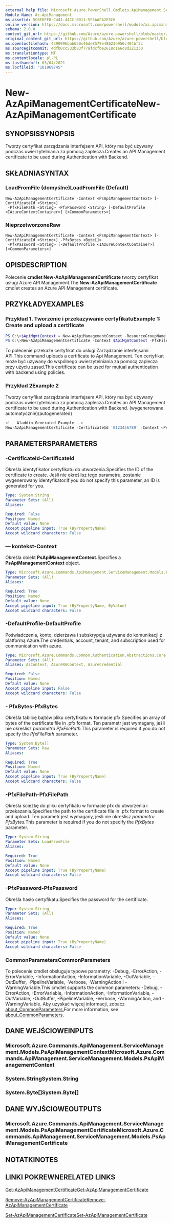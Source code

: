 ```yaml
---
external help file: Microsoft.Azure.PowerShell.Cmdlets.ApiManagement.ServiceManagement.dll-Help.xml
Module Name: Az.ApiManagement
ms.assetid: 5CBEDFF8-C441-44CC-B011-5F5AAFA2E5C6
online version: https://docs.microsoft.com/powershell/module/az.apimanagement/new-azapimanagementcertificate
schema: 2.0.0
content_git_url: https://github.com/Azure/azure-powershell/blob/master/src/ApiManagement/ApiManagement/help/New-AzApiManagementCertificate.md
original_content_git_url: https://github.com/Azure/azure-powershell/blob/master/src/ApiManagement/ApiManagement/help/New-AzApiManagementCertificate.md
ms.openlocfilehash: 4390996bab650c46de8579e48623e956c404bf3c
ms.sourcegitcommit: 4dfb0cc533b83f77afdcfbe2618c1e6c8d221330
ms.translationtype: MT
ms.contentlocale: pl-PL
ms.lasthandoff: 03/04/2021
ms.locfileid: "101969745"
---
```

# <span data-ttu-id="15899-101">New-AzApiManagementCertificate</span><span class="sxs-lookup"><span data-stu-id="15899-101">New-AzApiManagementCertificate</span></span>

## <span data-ttu-id="15899-102">SYNOPSIS</span><span class="sxs-lookup"><span data-stu-id="15899-102">SYNOPSIS</span></span>
<span data-ttu-id="15899-103">Tworzy certyfikat zarządzania interfejsem API, który ma być używany podczas uwierzytelniania za pomocą zaplecza.</span><span class="sxs-lookup"><span data-stu-id="15899-103">Creates an API Management certificate to be used during Authentication with Backend.</span></span>

## <span data-ttu-id="15899-104">SKŁADNIA</span><span class="sxs-lookup"><span data-stu-id="15899-104">SYNTAX</span></span>

### <span data-ttu-id="15899-105">LoadFromFile (domyślne)</span><span class="sxs-lookup"><span data-stu-id="15899-105">LoadFromFile (Default)</span></span>
```
New-AzApiManagementCertificate -Context <PsApiManagementContext> [-CertificateId <String>]
 -PfxFilePath <String> -PfxPassword <String> [-DefaultProfile <IAzureContextContainer>] [<CommonParameters>]
```

### <span data-ttu-id="15899-106">Nieprzetworzone</span><span class="sxs-lookup"><span data-stu-id="15899-106">Raw</span></span>
```
New-AzApiManagementCertificate -Context <PsApiManagementContext> [-CertificateId <String>] -PfxBytes <Byte[]>
 -PfxPassword <String> [-DefaultProfile <IAzureContextContainer>] [<CommonParameters>]
```

## <span data-ttu-id="15899-107">OPIS</span><span class="sxs-lookup"><span data-stu-id="15899-107">DESCRIPTION</span></span>
<span data-ttu-id="15899-108">Polecenie **cmdlet New-AzApiManagementCertificate** tworzy certyfikat usługi Azure API Management.</span><span class="sxs-lookup"><span data-stu-id="15899-108">The **New-AzApiManagementCertificate** cmdlet creates an Azure API Management certificate.</span></span>

## <span data-ttu-id="15899-109">PRZYKŁADY</span><span class="sxs-lookup"><span data-stu-id="15899-109">EXAMPLES</span></span>

### <span data-ttu-id="15899-110">Przykład 1. Tworzenie i przekazywanie certyfikatu</span><span class="sxs-lookup"><span data-stu-id="15899-110">Example 1: Create and upload a certificate</span></span>
```powershell
PS C:\>$ApiMgmtContext = New-AzApiManagementContext -ResourceGroupName "Api-Default-WestUS" -ServiceName "contoso"
PS C:\>New-AzApiManagementCertificate -Context $ApiMgmtContext -PfxFilePath "C:\contoso\certificates\apimanagement.pfx" -PfxPassword "1111"
```

<span data-ttu-id="15899-111">To polecenie przekaże certyfikat do usługi Zarządzanie interfejsami API.</span><span class="sxs-lookup"><span data-stu-id="15899-111">This command uploads a certificate to Api Management.</span></span> <span data-ttu-id="15899-112">Ten certyfikat może być używany do wspólnego uwierzytelniania za pomocą zaplecza przy użyciu zasad.</span><span class="sxs-lookup"><span data-stu-id="15899-112">This certificate can be used for mutual authentication with backend using policies.</span></span>

### <span data-ttu-id="15899-113">Przykład 2</span><span class="sxs-lookup"><span data-stu-id="15899-113">Example 2</span></span>

<span data-ttu-id="15899-114">Tworzy certyfikat zarządzania interfejsem API, który ma być używany podczas uwierzytelniania za pomocą zaplecza.</span><span class="sxs-lookup"><span data-stu-id="15899-114">Creates an API Management certificate to be used during Authentication with Backend.</span></span> <span data-ttu-id="15899-115">(wygenerowane automatycznie)</span><span class="sxs-lookup"><span data-stu-id="15899-115">(autogenerated)</span></span>

```powershell
<!-- Aladdin Generated Example --> 
New-AzApiManagementCertificate -CertificateId '0123456789' -Context <PsApiManagementContext> -PfxFilePath 'C:\contoso\certificates\apimanagement.pfx' -PfxPassword '1111'
```

## <span data-ttu-id="15899-116">PARAMETERS</span><span class="sxs-lookup"><span data-stu-id="15899-116">PARAMETERS</span></span>

### <span data-ttu-id="15899-117">-CertificateId</span><span class="sxs-lookup"><span data-stu-id="15899-117">-CertificateId</span></span>
<span data-ttu-id="15899-118">Określa identyfikator certyfikatu do utworzenia.</span><span class="sxs-lookup"><span data-stu-id="15899-118">Specifies the ID of the certificate to create.</span></span>
<span data-ttu-id="15899-119">Jeśli nie określisz tego parametru, zostanie wygenerowany identyfikator.</span><span class="sxs-lookup"><span data-stu-id="15899-119">If you do not specify this parameter, an ID is generated for you.</span></span>

```yaml
Type: System.String
Parameter Sets: (All)
Aliases:

Required: False
Position: Named
Default value: None
Accept pipeline input: True (ByPropertyName)
Accept wildcard characters: False
```

### <span data-ttu-id="15899-120">— kontekst</span><span class="sxs-lookup"><span data-stu-id="15899-120">-Context</span></span>
<span data-ttu-id="15899-121">Określa obiekt **PsApiManagementContext.**</span><span class="sxs-lookup"><span data-stu-id="15899-121">Specifies a **PsApiManagementContext** object.</span></span>

```yaml
Type: Microsoft.Azure.Commands.ApiManagement.ServiceManagement.Models.PsApiManagementContext
Parameter Sets: (All)
Aliases:

Required: True
Position: Named
Default value: None
Accept pipeline input: True (ByPropertyName, ByValue)
Accept wildcard characters: False
```

### <span data-ttu-id="15899-122">-DefaultProfile</span><span class="sxs-lookup"><span data-stu-id="15899-122">-DefaultProfile</span></span>
<span data-ttu-id="15899-123">Poświadczenia, konto, dzierżawa i subskrypcja używane do komunikacji z platformą Azure.</span><span class="sxs-lookup"><span data-stu-id="15899-123">The credentials, account, tenant, and subscription used for communication with azure.</span></span>

```yaml
Type: Microsoft.Azure.Commands.Common.Authentication.Abstractions.Core.IAzureContextContainer
Parameter Sets: (All)
Aliases: AzContext, AzureRmContext, AzureCredential

Required: False
Position: Named
Default value: None
Accept pipeline input: False
Accept wildcard characters: False
```

### <span data-ttu-id="15899-124">- PfxBytes</span><span class="sxs-lookup"><span data-stu-id="15899-124">-PfxBytes</span></span>
<span data-ttu-id="15899-125">Określa tablicę bajtów pliku certyfikatu w formacie pfx.</span><span class="sxs-lookup"><span data-stu-id="15899-125">Specifies an array of bytes of the certificate file in .pfx format.</span></span>
<span data-ttu-id="15899-126">Ten parametr jest wymagany, jeśli nie określisz *parametru PfxFilePath.*</span><span class="sxs-lookup"><span data-stu-id="15899-126">This parameter is required if you do not specify the *PfxFilePath* parameter.</span></span>

```yaml
Type: System.Byte[]
Parameter Sets: Raw
Aliases:

Required: True
Position: Named
Default value: None
Accept pipeline input: True (ByPropertyName)
Accept wildcard characters: False
```

### <span data-ttu-id="15899-127">-PfxFilePath</span><span class="sxs-lookup"><span data-stu-id="15899-127">-PfxFilePath</span></span>
<span data-ttu-id="15899-128">Określa ścieżkę do pliku certyfikatu w formacie pfx do utworzenia i przekazania.</span><span class="sxs-lookup"><span data-stu-id="15899-128">Specifies the path to the certificate file in .pfx format to create and upload.</span></span>
<span data-ttu-id="15899-129">Ten parametr jest wymagany, jeśli nie określisz *parametru PfxBytes.*</span><span class="sxs-lookup"><span data-stu-id="15899-129">This parameter is required if you do not specify the *PfxBytes* parameter.</span></span>

```yaml
Type: System.String
Parameter Sets: LoadFromFile
Aliases:

Required: True
Position: Named
Default value: None
Accept pipeline input: True (ByPropertyName)
Accept wildcard characters: False
```

### <span data-ttu-id="15899-130">-PfxPassword</span><span class="sxs-lookup"><span data-stu-id="15899-130">-PfxPassword</span></span>
<span data-ttu-id="15899-131">Określa hasło certyfikatu.</span><span class="sxs-lookup"><span data-stu-id="15899-131">Specifies the password for the certificate.</span></span>

```yaml
Type: System.String
Parameter Sets: (All)
Aliases:

Required: True
Position: Named
Default value: None
Accept pipeline input: True (ByPropertyName)
Accept wildcard characters: False
```

### <span data-ttu-id="15899-132">CommonParameters</span><span class="sxs-lookup"><span data-stu-id="15899-132">CommonParameters</span></span>
<span data-ttu-id="15899-133">To polecenie cmdlet obsługuje typowe parametry: -Debug, -ErrorAction, -ErrorVariable, -InformationAction, -InformationVariable, -OutVariable, -OutBuffer, -PipelineVariable, -Verbose, -WarningAction i -WarningVariable.</span><span class="sxs-lookup"><span data-stu-id="15899-133">This cmdlet supports the common parameters: -Debug, -ErrorAction, -ErrorVariable, -InformationAction, -InformationVariable, -OutVariable, -OutBuffer, -PipelineVariable, -Verbose, -WarningAction, and -WarningVariable.</span></span> <span data-ttu-id="15899-134">Aby uzyskać więcej informacji, zobacz [about_CommonParameters.](http://go.microsoft.com/fwlink/?LinkID=113216)</span><span class="sxs-lookup"><span data-stu-id="15899-134">For more information, see [about_CommonParameters](http://go.microsoft.com/fwlink/?LinkID=113216).</span></span>

## <span data-ttu-id="15899-135">DANE WEJŚCIOWE</span><span class="sxs-lookup"><span data-stu-id="15899-135">INPUTS</span></span>

### <span data-ttu-id="15899-136">Microsoft.Azure.Commands.ApiManagement.ServiceManagement.Models.PsApiManagementContext</span><span class="sxs-lookup"><span data-stu-id="15899-136">Microsoft.Azure.Commands.ApiManagement.ServiceManagement.Models.PsApiManagementContext</span></span>

### <span data-ttu-id="15899-137">System.String</span><span class="sxs-lookup"><span data-stu-id="15899-137">System.String</span></span>

### <span data-ttu-id="15899-138">System.Byte[]</span><span class="sxs-lookup"><span data-stu-id="15899-138">System.Byte[]</span></span>

## <span data-ttu-id="15899-139">DANE WYJŚCIOWE</span><span class="sxs-lookup"><span data-stu-id="15899-139">OUTPUTS</span></span>

### <span data-ttu-id="15899-140">Microsoft.Azure.Commands.ApiManagement.ServiceManagement.Models.PsApiManagementCertificate</span><span class="sxs-lookup"><span data-stu-id="15899-140">Microsoft.Azure.Commands.ApiManagement.ServiceManagement.Models.PsApiManagementCertificate</span></span>

## <span data-ttu-id="15899-141">NOTATKI</span><span class="sxs-lookup"><span data-stu-id="15899-141">NOTES</span></span>

## <span data-ttu-id="15899-142">LINKI POKREWNE</span><span class="sxs-lookup"><span data-stu-id="15899-142">RELATED LINKS</span></span>

[<span data-ttu-id="15899-143">Get-AzApiManagementCertificate</span><span class="sxs-lookup"><span data-stu-id="15899-143">Get-AzApiManagementCertificate</span></span>](./Get-AzApiManagementCertificate.md)

[<span data-ttu-id="15899-144">Remove-AzApiManagementCertificate</span><span class="sxs-lookup"><span data-stu-id="15899-144">Remove-AzApiManagementCertificate</span></span>](./Remove-AzApiManagementCertificate.md)

[<span data-ttu-id="15899-145">Set-AzApiManagementCertificate</span><span class="sxs-lookup"><span data-stu-id="15899-145">Set-AzApiManagementCertificate</span></span>](./Set-AzApiManagementCertificate.md)


